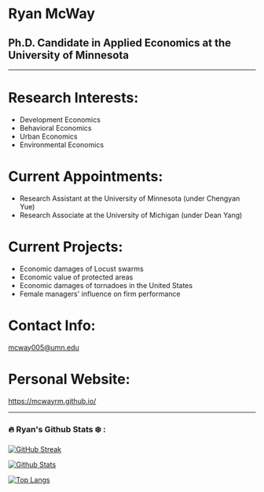 <!--
![banner](https://user-images.githubusercontent.com/49168245/182652219-4bca2f14-43ee-4986-9972-985438654198.png)
-->

# Ryan McWay
## Ph.D. Candidate in Applied Economics at the University of Minnesota


*************


# Research Interests:

- Development Economics
- Behavioral Economics
- Urban Economics
- Environmental Economics

# Current Appointments: 

- Research Assistant at the University of Minnesota (under Chengyan Yue)
- Research Associate at the University of Michigan (under Dean Yang)

# Current Projects: 

- Economic damages of Locust swarms 
- Economic value of protected areas 
- Economic damages of tornadoes in the United States
- Female managers' influence on firm performance


<!-- # Packages: 

|Package|Version|Updated|Description|
|----| ---- | ---- | ----- |
| [bumparea](https://github.com/asjadnaqvi/stata-bumparea) | ![version](https://img.shields.io/github/v/release/asjadnaqvi/stata-bumparea) | ![release](https://img.shields.io/github/release-date/asjadnaqvi/stata-bumparea) | Package for ribbon plots |
| [bumpline](https://github.com/asjadnaqvi/stata-bumpline) | ![version](https://img.shields.io/github/v/release/asjadnaqvi/stata-bumpline) | ![release](https://img.shields.io/github/release-date/asjadnaqvi/stata-bumpline) | Package for bump line charts |

-->

# Contact Info:

mcway005@umn.edu

# Personal Website: 

https://mcwayrm.github.io/

---

### :fire: Ryan's Github Stats :snowflake: :

[![GitHub Streak](http://github-readme-streak-stats.herokuapp.com?user=mcwayrm&theme=dark&background=000000)](https://git.io/streak-stats)

[![Github Stats](https://github-readme-stats.vercel.app/api?username=mcwayrm&show_icons=true&title_color=fff&icon_color=79ff97&text_color=9f9f9f&bg_color=151515)](https://github.com/NormanLo4319/github-readme-stats)

[![Top Langs](https://github-readme-stats.vercel.app/api/top-langs/?username=mcwayrm&layout=compact&theme=vision-friendly-dark)](https://github.com/anuraghazra/github-readme-stats)

